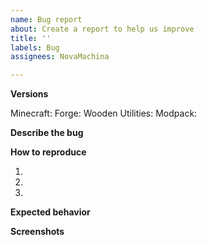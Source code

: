 ```yaml
---
name: Bug report
about: Create a report to help us improve
title: ''
labels: Bug
assignees: NovaMachina

---
```


**Versions**
<!-- Versions used for the bug -->
Minecraft: 
Forge: 
Wooden Utilities: 
Modpack: 
<!-- Do not forget the name of the modpack -->

**Describe the bug**
<!-- A clear and concise description of what the bug is. -->

**How to reproduce**
<!-- Steps to reproduce the behavior -->
1. 
2. 
3. 

**Expected behavior**
<!-- A clear and concise description of what you expected to happen. -->

**Screenshots**
<!-- If applicable, add screenshots to help explain your problem. -->
